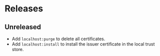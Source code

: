 # Releases

## Unreleased

  - Add `localhost:purge` to delete all certificates.
  - Add `localhost:install` to install the issuer certificate in the local trust store.
